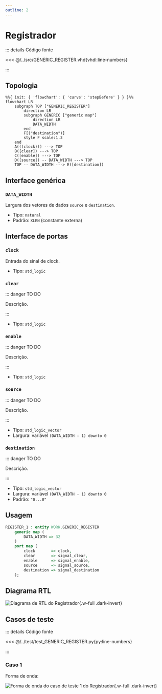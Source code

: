 ```yaml
---
outline: 2
---
```


# Registrador

::: details Código fonte <a href="https://github.com/pfeinsper/24a-CTI-RISCV/blob/main/src/GENERIC_REGISTER.vhd" target="blank" style="float:right"><Badge type="tip" text="GENERIC_REGISTER.vhd &boxbox;" /></a>

<<< @/../src/GENERIC_REGISTER.vhd{vhdl:line-numbers}

:::

## Topologia

<pan-container selector=".mermaid">

```mermaid
%%{ init: { 'flowchart': { 'curve': 'stepBefore' } } }%%
flowchart LR
    subgraph TOP ["GENERIC_REGISTER"]
        direction LR
        subgraph GENERIC ["generic map"]
            direction LR
            DATA_WIDTH
        end
        F[("destination")]
        style F scale:1.3
    end
    A(((clock))) ---> TOP
    B([clear]) ---> TOP
    C([enable]) ---> TOP
    D([source]) -- DATA_WIDTH ---> TOP
    TOP -- DATA_WIDTH ---> E([destination])
```

</pan-container>

## Interface genérica

### `DATA_WIDTH` <Badge type="neutral" text="GENERIC" />

Largura dos vetores de dados `source` e `destination`.

- Tipo: `natural`
- Padrão: `XLEN` (constante externa)

## Interface de portas

### `clock` <Badge type="success" text="INPUT" />

Entrada do sinal de clock.

- Tipo: `std_logic`

### `clear` <Badge type="success" text="INPUT" />

::: danger TO DO

Descrição.

:::

- Tipo: `std_logic`

### `enable` <Badge type="success" text="INPUT" />

::: danger TO DO

Descrição.

:::

- Tipo: `std_logic`

### `source` <Badge type="success" text="INPUT" />

::: danger TO DO

Descrição.

:::

- Tipo: `std_logic_vector`
- Largura: variável `(DATA_WIDTH - 1) downto 0`

### `destination` <Badge type="danger" text="OUTPUT" />

::: danger TO DO

Descrição.

:::

- Tipo: `std_logic_vector`
- Largura: variável `(DATA_WIDTH - 1) downto 0`
- Padrão: `"0...0"`

## Usagem

```vhdl
REGISTER_1 : entity WORK.GENERIC_REGISTER
    generic map (
        DATA_WIDTH => 32
    )
    port map (
        clock       => clock,
        clear       => signal_clear,
        enable      => signal_enable,
        source      => signal_source,
        destination => signal_destination
    );
```

## Diagrama RTL

<pan-container>

![Diagrama de RTL do Registrador](/images/reference/components/generic_register_netlist.svg){.w-full .dark-invert}

</pan-container>

## Casos de teste

::: details Código fonte <a href="https://github.com/pfeinsper/24a-CTI-RISCV/blob/main/test/test_GENERIC_REGISTER.py" target="blank" style="float:right"><Badge type="tip" text="test_GENERIC_REGISTER.py &boxbox;" /></a>

<<< @/../test/test_GENERIC_REGISTER.py{py:line-numbers}

:::

### Caso 1 <Badge type="info" text="tb_GENERIC_REGISTER_case_1" />

Forma de onda:

<pan-container :grid="false">

![Forma de onda do caso de teste 1 do Registrador](/images/reference/components/tb_generic_register_case_1.svg){.w-full .dark-invert}

</pan-container>
